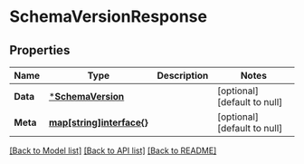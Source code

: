 # SchemaVersionResponse

## Properties
Name | Type | Description | Notes
------------ | ------------- | ------------- | -------------
**Data** | [***SchemaVersion**](SchemaVersion.md) |  | [optional] [default to null]
**Meta** | [**map[string]interface{}**](interface{}.md) |  | [optional] [default to null]

[[Back to Model list]](../README.md#documentation-for-models) [[Back to API list]](../README.md#documentation-for-api-endpoints) [[Back to README]](../README.md)


